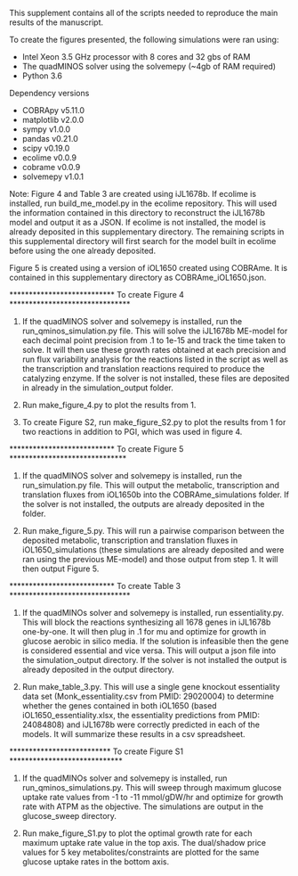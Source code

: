 This supplement contains all of the scripts needed to reproduce the main results
of the manuscript.

To create the figures presented, the following simulations were ran using:

 - Intel Xeon 3.5 GHz processor with 8 cores and 32 gbs of RAM
 - The quadMINOS solver using the solvemepy (~4gb of RAM required)
 - Python 3.6

 Dependency versions
 - COBRApy v5.11.0
 - matplotlib v2.0.0
 - sympy v1.0.0
 - pandas v0.21.0
 - scipy v0.19.0
 - ecolime v0.0.9
 - cobrame v0.0.9
 - solvemepy v1.0.1


Note: Figure 4 and Table 3 are created using iJL1678b. If ecolime is installed, 
run build_me_model.py in the ecolime repository. This will used the information 
contained in this directory to reconstruct the iJL1678b model and output it as a
JSON. If ecolime is not installed, the model is already deposited in this 
supplementary directory. The remaining scripts in this supplemental directory 
will first search for the model built in ecolime before using the one already 
deposited.

Figure 5 is created using a version of iOL1650 created using COBRAme. It is
contained in this supplementary directory as COBRAme_iOL1650.json.


*************************** To create Figure 4 *******************************
1) If the quadMINOS solver and solvemepy is installed, run the run_qminos_simulation.py
file. This will solve the iJL1678b ME-model for each decimal point precision from
.1 to 1e-15 and track the time taken to solve. It will then use these growth rates
obtained at each precision and run flux variability analysis for the reactions
listed in the script as well as the transcription and translation reactions
required to produce the catalyzing enzyme. If the solver is not installed,
these files are deposited in already in the simulation_output folder. 

2) Run make_figure_4.py to plot the results from 1.

3) To create Figure S2, run make_figure_S2.py to plot the results
from 1 for two reactions in addition to PGI, which was used in figure 4.

*************************** To create Figure 5 ******************************
1) If the quadMINOS solver and solvemepy is installed, run the run_simulation.py
file. This will output the metabolic, transcription and translation fluxes
from iOL1650b into the COBRAme_simulations folder. If the solver is not
installed, the outputs are already deposited in the folder.

2) Run make_figure_5.py. This will run a pairwise comparison between the
deposited metabolic, transcription and translation fluxes in iOL1650_simulations
(these simulations are already deposited and were ran using the previous
ME-model) and those output from step 1. It will then output Figure 5.

*************************** To create Table 3 *******************************
1) If the quadMINOs solver and solvemepy is installed, run essentiality.py.
This will block the reactions synthesizing all 1678 genes in iJL1678b one-by-one.
It will then plug in .1 for mu and optimize for growth in glucose aerobic in
silico media. If the solution is infeasible then the gene is considered
essential and vice versa. This will output a json file into the simulation_output
directory. If the solver is not installed the output is already deposited in
the output directory.

2) Run make_table_3.py. This will use a single gene knockout essentiality
data set (Monk_essentiality.csv from PMID: 29020004) to determine whether
the genes contained in both iOL1650 (based iOL1650_essentiality.xlsx, the
essentiality predictions from PMID: 24084808) and iJL1678b were correctly
predicted in each of the models. It will summarize these results in a csv
spreadsheet.

************************** To create Figure S1 *****************************
1) If the quadMINOs solver and solvemepy is installed, run
run_qminos_simulations.py. This will sweep through maximum glucose uptake
rate values from -1 to -11 mmol/gDW/hr and optimize for growth rate with
ATPM as the objective. The simulations are output in the glucose_sweep directory.

2) Run make_figure_S1.py to plot the optimal growth rate for each
maximum uptake rate value in the top axis. The dual/shadow price values for 5
key metabolites/constraints are plotted for the same glucose uptake rates in
the bottom axis.
